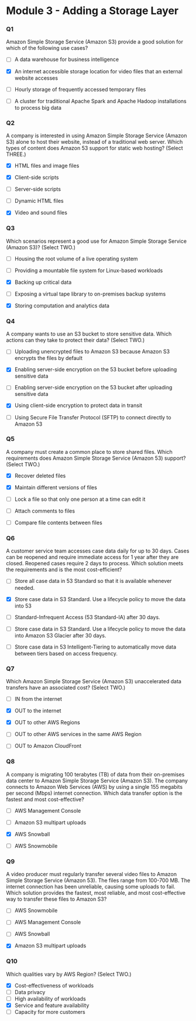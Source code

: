 # Module 3 - Adding a Storage Layer

### Q1
Amazon Simple Storage Service (Amazon S3) provide a good solution for which of the following use cases?

- [ ] A data warehouse for business intelligence
- [x] An internet accessible storage location for video files that an external website accesses
- [ ] Hourly storage of frequently accessed temporary files
- [ ] A cluster for traditional Apache Spark and Apache Hadoop installations to process big data


### Q2
A company is interested in using Amazon Simple Storage Service (Amazon S3) alone to host their website, instead of a traditional web server. Which types of content does Amazon 53 support for static web hosting? (Select THREE.)

- [x] HTML files and image files
- [x] Client-side scripts
- [ ] Server-side scripts
- [ ] Dynamic HTML files
- [x] Video and sound files


### Q3
Which scenarios represent a good use for Amazon Simple Storage Service (Amazon S3)? (Select TWO.)

- [ ] Housing the root volume of a live operating system
- [ ] Providing a mountable file system for Linux-based workloads
- [x] Backing up critical data
- [ ] Exposing a virtual tape library to on-premises backup systems
- [x] Storing computation and analytics data


### Q4
A company wants to use an S3 bucket to store sensitive data. Which actions can they take to protect their data? (Select TWO.)

- [ ] Uploading unencrypted files to Amazon S3 because Amazon S3 encrypts the files by default
- [x] Enabling server-side encryption on the 53 bucket before uploading sensitive data
- [ ] Enabling server-side encryption on the 53 bucket after uploading sensitive data
- [x] Using client-side encryption to protect data in transit
- [ ] Using Secure File Transfer Protocol (SFTP) to connect directly to Amazon 53


### Q5
A company must create a common place to store shared files. Which requirements does Amazon Simple Storage Service (Amazon 53) support? (Select TWO.)

- [x] Recover deleted files
- [x] Maintain different versions of files
- [ ] Lock a file so that only one person at a time can edit it
- [ ] Attach comments to files
- [ ] Compare file contents between files


### Q6
A customer service team accesses case data daily for up to 30 days. Cases can be reopened and require immediate access for 1 year after they are closed. Reopened cases require 2 days to process. Which solution meets the requirements and is the most cost-efficient?

- [ ] Store all case data in 53 Standard so that it is available whenever needed.
- [x] Store case data in S3 Standard. Use a lifecycle policy to move the data into 53
- [ ] Standard-Infrequent Access (53 Standard-IA) after 30 days.
- [ ] Store case data in S3 Standard. Use a lifecycle policy to move the data into Amazon S3 Glacier after 30 days.
- [ ] Store case data in 53 Intelligent-Tiering to automatically move data between tiers based on access frequency.


### Q7
Which Amazon Simple Storage Service (Amazon S3) unaccelerated data transfers have an associated cost? (Select TWO.)

- [ ] IN from the internet
- [x] OUT to the internet
- [x] OUT to other AWS Regions
- [ ] OUT to other AWS services in the same AWS Region
- [ ] OUT to Amazon CloudFront


### Q8
A company is migrating 100 terabytes (TB) of data from their on-premises data center to Amazon Simple Storage Service (Amazon S3). The company connects to Amazon Web Services (AWS) by using a single 155 megabits per second (Mbps) internet connection. Which data transfer option is the fastest and most cost-effective?

- [ ] AWS Management Console
- [ ] Amazon S3 multipart uploads
- [x] AWS Snowball
- [ ] AWS Snowmobile


### Q9
A video producer must regularly transfer several video files to Amazon Simple Storage Service (Amazon 53). The files range from 100-700 MB. The internet connection has been unreliable, causing some uploads to fail. Which solution provides the fastest, most reliable, and most cost-effective way to transfer these files to Amazon S3?

- [ ] AWS Snowmobile
- [ ] AWS Management Console
- [ ] AWS Snowball
- [x] Amazon S3 multipart uploads


### Q10
Which qualities vary by AWS Region? (Select TWO.)

- [x] Cost-effectiveness of workloads
- [ ] Data privacy
- [ ] High availability of workloads
- [x] Service and feature availability
- [ ] Capacity for more customers
